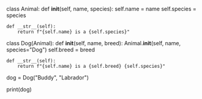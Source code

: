 class Animal:
    def __init__(self, name, species):
        self.name = name
        self.species = species

    def __str__(self):
        return f"{self.name} is a {self.species}"

class Dog(Animal):
    def __init__(self, name, breed):
        Animal.__init__(self, name, species="Dog")
        self.breed = breed

    def __str__(self):
        return f"{self.name} is a {self.breed} {self.species}"

dog = Dog("Buddy", "Labrador")

print(dog)

